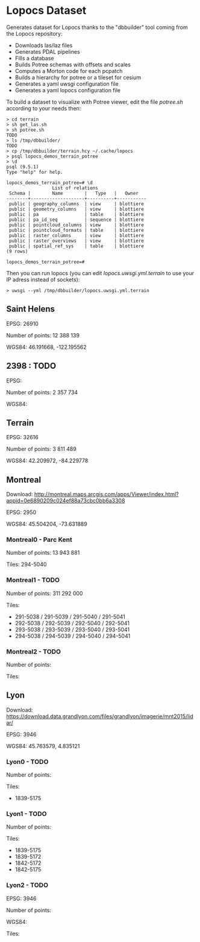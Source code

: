 # Lopocs Dataset


Generates dataset for Lopocs thanks to the "dbbuilder" tool coming from the
Lopocs repository:
- Downloads las/laz files
- Generates PDAL pipelines
- Fills a database
- Builds Potree schemas with offsets and scales
- Computes a Morton code for each pcpatch
- Builds a hierarchy for potree or a tileset for cesium
- Generates a yaml uwsgi configuration file
- Generates a yaml lopocs configuration file

To build a dataset to visualize with Potree viewer, edit the file
*potree.sh* according to your needs then:

```
> cd terrain
> sh get_las.sh
> sh potree.sh
TODO
> ls /tmp/dbbuilder/
TODO
> cp /tmp/dbbuilder/terrain.hcy ~/.cache/lopocs
> psql lopocs_demos_terrain_potree
> \d
psql (9.5.1)
Type "help" for help.

lopocs_demos_terrain_potree=# \d
                 List of relations
 Schema |        Name        |   Type   |   Owner
--------+--------------------+----------+-----------
 public | geography_columns  | view     | blottiere
 public | geometry_columns   | view     | blottiere
 public | pa                 | table    | blottiere
 public | pa_id_seq          | sequence | blottiere
 public | pointcloud_columns | view     | blottiere
 public | pointcloud_formats | table    | blottiere
 public | raster_columns     | view     | blottiere
 public | raster_overviews   | view     | blottiere
 public | spatial_ref_sys    | table    | blottiere
(9 rows)

lopocs_demos_terrain_potree=#
```

Then you can run lopocs (you can edit *lopocs.uwsgi.yml.terrain* to use your
IP adress instead of sockets):

```
> uwsgi --yml /tmp/dbbuilder/lopocs.uwsgi.yml.terrain
```

## Saint Helens

EPSG: 26910

Number of points: 12 388 139

WGS84: 46.191668, -122.195562



## 2398 : TODO

EPSG:

Number of points: 2 357 734

WGS84:



## Terrain

EPSG: 32616

Number of points: 3 811 489

WGS84: 42.209972, -84.229778



## Montreal

Download: http://montreal.maps.arcgis.com/apps/Viewer/index.html?appid=0e6890209c024ef88a73cbc0bb6a3308

EPSG: 2950

WGS84: 45.504204, -73.631889

### Montreal0 - Parc Kent

Number of points: 13 943 881

Tiles: 294-5040

### Montreal1 - TODO

Number of points: 311 292 000

Tiles:
- 291-5038 / 291-5039 / 291-5040 / 291-5041
- 292-5038 / 292-5039 / 292-5040 / 292-5041
- 293-5038 / 293-5039 / 293-5040 / 293-5041
- 294-5038 / 294-5039 / 294-5040 / 294-5041

### Montreal2 - TODO

Number of points:

Tiles:



## Lyon

Download: https://download.data.grandlyon.com/files/grandlyon/imagerie/mnt2015/lidar/

EPSG: 3946

WGS84: 45.763579, 4.835121

### Lyon0 - TODO

Number of points:

Tiles:
- 1839-5175

### Lyon1 - TODO

Number of points:

Tiles:
- 1839-5175
- 1839-5172
- 1842-5172
- 1842-5175

### Lyon2 - TODO

EPSG: 3946

Number of points:

WGS84:

Tiles:
